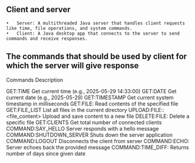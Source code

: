 ## Client and server
	•	Server: A multithreaded Java server that handles client requests like time, file operations, and system commands.
	•	Client: A Java desktop app that connects to the server to send commands and receive responses.




 ## The commands that should be used by client for which the server will give response
 
 Commands                                                Description

GET:TIME                                                 Get current time (e.g., 2025-05-29 14:33:00)
GET:DATE                                                 Get current date (e.g., 2025-05-29)
GET:TIMESTAMP                                            Get current system timestamp in milliseconds
GET:FILE:<filename>                                      Read contents of the specified file
GET:FILE_LIST                                            List all files in the current directory
UPLOAD:FILE:<filename>:<file_content>                    Upload and save content to a new file
DELETE:FILE:<filename>                                   Delete a specific file
GET:CLIENTS                                              Get total number of connected clients
COMMAND:SAY_HELLO                                        Server responds with a hello message
COMMAND:SHUTDOWN_SERVER                                  Shuts down the server application
COMMAND:LOGOUT                                           Disconnects the client from server
COMMAND:ECHO:<message>                                   Server echoes back the provided message
COMMAND:TIME_DIFF:<yyyy-MM-dd>                           Returns number of days since given date
